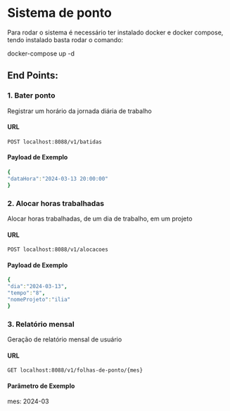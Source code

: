 # Sistema de ponto

Para rodar o sistema é necessário ter instalado docker e docker compose, tendo instalado basta rodar o comando:

docker-compose up -d

## End Points:

### 1. Bater ponto
Registrar um horário da jornada diária de trabalho
#### URL
`POST localhost:8088/v1/batidas`

#### Payload de Exemplo
```yml
{
"dataHora":"2024-03-13 20:00:00"
}
```
### 2. Alocar horas trabalhadas
Alocar horas trabalhadas, de um dia de trabalho, em um projeto
#### URL
`POST localhost:8088/v1/alocacoes`

#### Payload de Exemplo
```yml
{
"dia":"2024-03-13",
"tempo":"8",
"nomeProjeto":"ilia"
}
```

### 3. Relatório mensal
Geração de relatório mensal de usuário
#### URL
`GET localhost:8088/v1/folhas-de-ponto/{mes}`
#### Parâmetro de Exemplo
mes: 2024-03																								